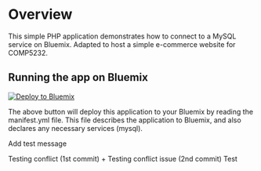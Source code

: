 # Overview

This simple PHP application demonstrates how to connect to a MySQL service on Bluemix. Adapted to host a simple e-commerce website for COMP5232.

## Running the app on Bluemix

[![Deploy to Bluemix](https://bluemix.net/deploy/button.png)](https://bluemix.net/deploy)

The above button will deploy this application to your Bluemix by reading the manifest.yml file. This file describes the application to Bluemix, and also declares any necessary services (mysql).

Add test message


Testing conflict (1st commit) + Testing conflict issue (2nd commit)
Test
